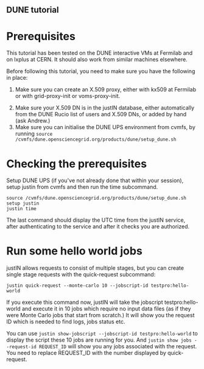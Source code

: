 ## DUNE tutorial

# Prerequisites

This tutorial has been tested on the DUNE interactive VMs at Fermilab and on
lxplus at CERN. It should also work from similar machines elsewhere.

Before following this tutorial, you need to make sure you have the following
in place:

1. Make sure you can create an X.509 proxy, either with kx509 at Fermilab or
with grid-proxy-init or voms-proxy-init.
2) Make sure your X.509 DN is in the justIN database, either automatically
from the DUNE Rucio list of users and X.509 DNs, or added by hand (ask
Andrew.)
3) Make sure you can initialise the DUNE UPS environment from cvmfs, by
running `source /cvmfs/dune.opensciencegrid.org/products/dune/setup_dune.sh`

# Checking the prerequisites

Setup DUNE UPS (if you've not already done that within your session),
setup justin from cvmfs and then run the time subcommand.


```
source /cvmfs/dune.opensciencegrid.org/products/dune/setup_dune.sh
setup justin
justin time
```

The last command should display the UTC time from the justIN service, after
authenticating to the service and after it checks you are authorized.

# Run some hello world jobs

justIN allows requests to consist of multiple stages, but you can create
single stage requests with the quick-request subcommand:

```
justin quick-request --monte-carlo 10 --jobscript-id testpro:hello-world
```

If you execute this command now, justIN will take the jobscript
testpro:hello-world and execute it in 10 jobs which require no input data
files (as if they were Monte Carlo jobs that start from scratch.) It will
show you the request ID which is needed to find logs, jobs status etc.

You can use `justin show-jobscript --jobscript-id testpro:hello-world` to
display the script these 10 jobs are running for you. And `justin show jobs
--request-id REQUEST_ID` will show you any jobs associated with the request.
You need to replace REQUEST_ID with the number displayed by quick-request.

